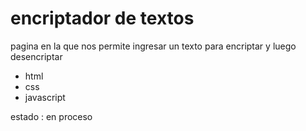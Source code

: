 <h1>encriptador de textos</h1>
<p>pagina en la que nos permite ingresar un texto para encriptar y luego desencriptar</p>
<ul>
  <li>html</li>
  <li>css</li>
  <li>javascript</li>
</ul>

<p>estado : en proceso</p>
